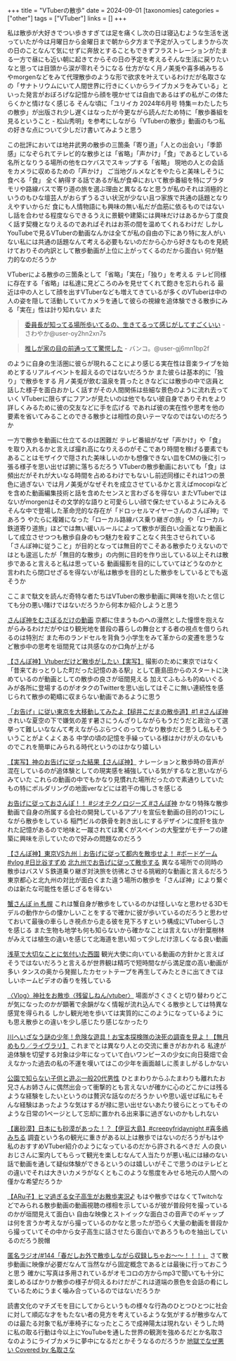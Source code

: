 +++
title = "VTuberの散歩"
date = 2024-09-01
[taxonomies]
categories = ["other"]
tags = ["VTuber"]
links = []
+++

私は散歩が大好きでつい歩きすぎては足を痛くし次の日は寝込むような生活を送っていたが今は月曜日から金曜日まで朝から夕方まで予定が入ってしまうから次の日のことなんて気にせずに奔放とすることもできずフラストレーションがたまる一方で昼にも近い朝に起きてからその日の予定を考えるそんな生活に戻りたいなと思っては目頭から涙が零れそうになる
仕方がなく月ノ美兎や喜多嶋みちるやmorgenなどをみて代理散歩のような形で欲求を叶えているわけだが名取さなの「サナトリウムにいて人間世界に行きにくいからライブカメラをみている」といった発言がおぼろげな記憶から顔を覗かせては自由であるはずの私がこの体たらくかと情けなく感じる
そんな頃に「ユリイカ 2024年6月号 特集＝わたしたちの散歩」が出版され少し遅くはなったが今更ながら読んだため特に「散歩番組を見るということ - 松山秀明」を参考にしながら「VTuberの散歩」動画のもつ私の好きな点について少しだけ書いてみようと思う


この批評においては地井武男の散歩の三箇条「寄り道」「人との出会い」「季節感」になぞられてテレビ的な散歩とは「省略」「声かけ」「食」であるとしている
名所となりうる場所の他をロケバスでスキップする「省略」
現地の人との会話をカメラに収めるための「声かけ」
ご当地グルメなどをやたらと美味しそうに食べる「食」
全く納得する話であるが私が食卓において散歩番組を特にブラタモリや路線バスで寄り道の旅を選ぶ理由と異なるなと思うが私のそれは消極的というのもひな壇芸人がおらずうるさい状況が少ない且つ家族で共通の話題となりえやすいからだ
食にも人情物語にも興味の無い私だが血筋に依るものではないし話を合わせる程度ならできるうえに景観や建築には興味だけはあるから丁度良く話す契機となりえるのであればそれはお茶の間を温めてくれるわけだ
しかしYouTubeで見るVTuberの動画なんかは全てが私の自由の下にあり特に友人がいない私には共通の話題なんて考える必要もないのだから心から好きなものを見続けておりその内訳として散歩動画が上位に上がってくるのだから面白い
何が魅力的なのだろうか

VTuberによる散歩の三箇条として「省略」「実在」「独り」を考える
テレビ同様に存在する「省略」は私達に見どころのみを見せてくれて飽きを忘れられる
最近は中の人として顔を出すVTuberなども増えてきているが多くのVTuberは中の人の姿を隠して活動していてカメラを通して彼らの視線を追体験できる散歩にみる「実在」性は計り知れない
また
> [委員長が知ってる場所歩いてるの、生きてるって感じがしてすごくいい](https://youtu.be/VInXb4hEKNI?si=rg7UDIbw3u7vUqlu) - さわやか@user-oy2hn2xn7s

>[推しが家の目の前通ってて驚愕した](https://youtu.be/G0XZvZqmj2I?si=kxeoBWEGCeSTyBW4) - バンコ。@user-gj6mn1bp2f

のように自身の生活圏に彼らが現れることにより感じる実在性は音楽ライブを始めとするリアルイベントを超えるのではないだろうか
また彼らは基本的に「独り」で散歩をする
月ノ美兎が飲む温泉を買ったときなどには散歩の中で店員と話した様子を面白おかしく話すがその人間関係は些細な景色のように流れ去っていく
 VTuberに限らずにフアンが見たいのは他でもない彼自身でありそれをより詳しくみるために彼の交友などに手を広げる
であれば彼の実在性や思考を他の要素を省いてみることのできる散歩とは相性の良いテーマなのではないのだろうか

一方で散歩を動画に仕立てるのは困難だ
テレビ番組がなぜ「声かけ」や「食」を取り入れるかと言えば撮れ高になりえるのがそこであり時間を稼げる要素でもあることはモザイクで隠された美味しいのかも想像できない皿をCMの後に引っ張る様子を思い出せば腑に落ちるだろう
VTuberの散歩動画においても「食」は頻出だがそれが大いなる時間を占めるわけでもないし前述同様にそれは1つの景色に過ぎない
では月ノ美兎がなぜそれを成立させているかと言えばmocopiなどを含めた動画編集技術と話を含めたセンスと言わざるを得ない
またVTuberではないがmorgenはその文学的な語りと可愛らしい顔で保たせているようにみえる
そんな中で登場した革命児的な存在が「ドロッセルマイヤーさんのさんぽ神」であろう
やたらに複雑になった「ローカル路線バス乗り継ぎの旅」や「ローカル鉄道寄り道旅」ほどでは無い緩いルールによって散歩が面白い企画となり動画として成立させつつも散歩自身のもつ魅力を殺すことなく共生させられている
「さんぽ神に従うこと」が目的となっては無目的でこそある散歩たりえないのではとも逡巡したが「無目的な散歩」の内側に目的を作り出している以上それは散歩であると言えると私は思っている
動画撮影を目的にしていてはどうなのかと言われたら閉口せざるを得ないが私は散歩を目的とした散歩をしているとでも返そうか

ここまで駄文を読んだ奇特な者たちはVTuberの散歩動画に興味を抱いたと信じても分の悪い賭けではないだろうから何本か紹介しようと思う

[さんぽ神をむさぼるだけの動画](https://www.youtube.com/watch?v=nmWR978W3CI)
京都に住まうものへの漫然とした憧憬を抱えながらみるわけだがやはり観光地を普段の暮らしの舞台とする者の視点を借りられるのは特別だ
また布のランドセルを背負う小学生をみて革からの変遷を思うなど散歩中の思考を垣間見ては共感なのか口角が上がる

[【さんぽ神】Vtuberだけど散歩がしたい【実写】](https://youtu.be/zjRfIH714dI?si=owk0hS_3gk8TitFd)
撮影のために東京ではなく「昔来ておっとりした町だった記憶のある駅」として鹿島田からのスタートに決めているのが動画としての散歩の良さが垣間見える
加えてふもふも的ぬいぐるみが各所に登場するのがオタクのTwitterを思い出してはそこに無い連続性を感じられて散歩の範疇に収まらない動画であるように思う

[「お告げ」に従い東京を大移動してみたよ【槌井こだまの散歩道】#1 #さんぽ神](https://youtu.be/gtheDswTu2E?si=Cvfy-y5EkfsVzDss)
きれいな夏空の下で嫌気の差す暑さにうんざりしながらもうだうだと政治って選挙って難しいななんて考えながらぶらつくのってかなり散歩だと思うし私もそういうことがよくよくある
中学の頃の記憶を手繰っている様はかけがえのないものでこれを簡単にみられる時代というのはかなり嬉しい

[【実写】神のお告げに従った結果【さんぽ神】](https://youtu.be/t0shi-cnRc0?si=rhtJ8jwLcy8Y334f)
ナレーションと散歩時の音声が混在しているのが追体験としての現実感を補強している気がするなと思いながらみていた
これらの動画の中でもかなり見慣れた場所だったので素通りしていたもの特にボルダリングの地面verなどには若干の悔しさを感じる

[お告げに従っておさんぽ！！ #ジオテクノロジーズ #さんぽ神](https://youtu.be/p1Wviam_A68?si=9KSxaWm2_iJjGrto)
かなり特殊な散歩動画で自身の所属する会社の開発しているアプリを宣伝を動画の目的の1つにしながら散歩をしている
稲門ビルの鉄骨を剥き出しにするデザインに度肝を抜かれた記憶があるので地味と一蹴されては驚くがスペインの大聖堂がモチーフの建築に興味を示していたので好みの問題なのだろう

[【さんぽ神】東京VS九州｜お告げに従って都内を散歩せよ！ #ボードゲーム #vlog #日比谷すずめ](https://youtu.be/UeuLsmLBmYU?si=WDSHpa2JyWwedewi)
[北九州でお告げに従って散歩する](https://youtu.be/gwOUggMTAgw?si=yaQsX4JOme5VMSIE)
異なる場所での同時の散歩はバスＶＳ鉄道乗り継ぎ対決旅を彷彿とさせる挑戦的な動画と言えるだろう
東京都心と北九州の対比が面白くまた違う場所の散歩を「さんぽ神」により繋ぐのは新たな可能性を感じざるを得ない

[蟹さんぽ in 札幌](https://youtu.be/zNoLdhnVG7Y?si=-5IInQTBDFr-HzHM)
これは蟹自身が散歩をしているのかは怪しいなと思わせる3Dモデルの動作からの懐かしいことをするで確かに彼が歩いているのだろうと思わせておいて最後の車らしき視点から走る彼を見下ろすという構成にVTuberらしさを感じる
また生物も地学も何も知らないから確かなことは言えないが針葉樹林がみえては植生の違いを感じて北海道を思い知って少しだけ涼しくなる良い動画

[浅草で大切なことに気付いた西園](https://youtu.be/qf6M9WeqpmM?si=2hwCah751HmLhusq)
観光大使に向いている動画の方針かと言えばそうではないだろうと言えるが世界観は精巧で短時間ながら満足度の高い動画が多い
タンスの奥から発掘したカセットテープを再生してみたときに出てきてほしいホームビデオの香りを残している

[〈Vlog〉神社をお散歩〈残留しねん/vtuber〉](https://youtu.be/WsnDNa7QNOs?si=S4Ys2ZEg6MzYslt5)
場面がさくさくと切り替わりどこが気になったのかが顕著で余韻がなく情報が流れ込んでくる散歩としては特異な感覚を得られる
しかし観光地を歩いては実質的にこのようになっているようにも思え散歩との違いを少し感じたり感じなかったり

[川へいざなう謎の少年！危険な遊具！お宝本探検隊の決死の調査を見よ！【無月めもり／ライヴラリ】](https://youtu.be/G_9HAfmXYyQ?si=_tQjSDX7hy-xIZlD)
これまでとは異なり人との交流に重きがおかれる
私達が追体験を切望する対象は少年になっていて白いワンピースの少女に向日葵畑で会えなかった過去の私の不運を嘆いてはこの少年を画面越しに羨ましがるしかない

[公園で知らない子供と遊ぶ一般20代男性](https://youtu.be/mbha-m3Q07M?si=HhmlxyECNARy7jk7)
ひとまわりからふたまわりも離れたお兄さんお姉さんに偶然出会って衝撃的とも言えないが確かに心のどこかには残るような経験をしたいというのは贅沢な話なのだろうか
いや思い返せば私にもそんな経験はあったような気はするが禄に思い出せないあたり彼らにとってもそのような日常の1ページとして忘却に置かれる出来事に過ぎないのかもしれない

[【裏砂漠】日本にも砂漠があった！？【伊豆大島】#creepyfridaynight #喜多嶋みちる](https://youtu.be/Qdq8TWpNYJM?si=zoSDPjuXgfo3eUmM)
調査という名の観光に重きがある以上は散歩ではないのだろうがもはや私のおすすめVTuber紹介のようになっているのだから許されるべきだ
人の良いおじさんに案内してもらって観光を楽しむなんて人当たりが悪い私には縁のない話で動画を通して疑似体験ができるというのは嬉しいがそこで思うのはテレビとの違いでそれは大きいカメラがなくともこのような態度をみせる地元の人間への僅かな希望だろうか

[【ARu子】ヒマ過ぎる女子高生がお散歩実況♪](https://youtu.be/SzZx1dazQnQ?si=mw6OrKJBPKSSRzEj)
もはや散歩ではなくてTwitchなどでみられる散歩動画の動画視聴の様相を示しているが彼が普段何を撮っているのかが垣間見えて面白い
自由な映像とストイックな面白さの音声でのギャップは何を言うか考えながら撮っているのかなと思ったが恐らく大量の動画を普段から撮っていてその中から女子高生に話させたら面白いであろうものを抽出しているのだろう脱帽

[匿名ラジオ/#144「春だしお外で散歩しながら収録しちゃお～～！！！」](https://youtu.be/8bFD9irl4LU?si=Fqvj_5KKz8cvTsYt)
さて散歩動画に映像が必要だなんて当然ながら固定概念であるとは最後に行っておこうと思う
確かに写真は多用されているがオモコロの方からmp3で聞いても十分に楽しめるばかりか散歩の様子が伺えるわけだがこれは道端の景色を会話の肴にしているためにうまく噛み合っているのではないだろうか


読書文化のマチズモを目にしてからというもの様々な行為のひとつひとつに社会に対して順応な才をもたない者の見方を考えているような気がするが散歩なんてのは最たる対象で私が車椅子になったところで成神陽太は現れない
そうした時に私の取る行動は今以上にYouTubeを通した世界の観測を強めるだとか名取さなのようにライブカメラに夢中になるだとかそうなるのだろうか
[地獄でなぜ悪い Covered by 名取さな](https://youtu.be/PychMJMDtWU?si=38dPIZ9Q3S7YHcqz)